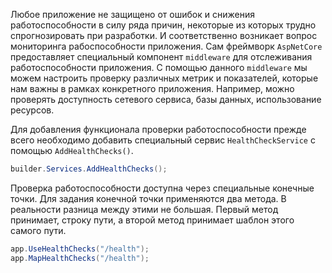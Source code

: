 Любое приложение не защищено от ошибок и снижения работоспособности в силу ряда причин, некоторые из которых трудно спрогнозировать при разработки. И соответственно возникает вопрос мониторинга рабоспособности приложения. Сам фреймворк `AspNetCore` предоставляет специальный компонент `middleware` для отслеживания работоспособности приложения. С помощью данного `middleware` мы можем настроить проверку различных метрик и показателей, которые нам важны в рамках конкретного приложения. Например, можно проверять доступность сетевого сервиса, базы данных, использование ресурсов.

Для добавления функционала проверки работоспособности прежде всего необходимо добавить специальный сервис `HealthCheckService` с помощью `AddHealthChecks()`.

```c#
builder.Services.AddHealthChecks();
```

Проверка работоспособности доступна через специальные конечные точки. Для задания конечной точки применяются два метода. В реальности разница между этими не большая. Первый метод принимает, строку пути, а второй метод принимает шаблон этого самого пути.

```c#
app.UseHealthChecks("/health");
app.MapHealthChecks("/health");
```

